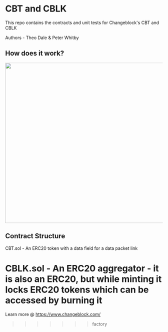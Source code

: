 # CBT and CBLK

This repo contains the contracts and unit tests for Changeblock's CBT and CBLK

Authors - Theo Dale & Peter Whitby

## How does it work?

<!-- ![image](https://user-images.githubusercontent.com/52208431/171162512-8a78ef7e-d1fe-4a89-a962-918db18f9e35.png) -->
<img src="https://user-images.githubusercontent.com/52208431/171162512-8a78ef7e-d1fe-4a89-a962-918db18f9e35.png" width="512">

## Contract Structure
CBT.sol - An ERC20 token with a data field for a data packet link

CBLK.sol - An ERC20 aggregator - it is also an ERC20, but while minting it locks ERC20 tokens which can be accessed by burning it
=======
Learn more @ https://www.changeblock.com/
>>>>>>> factory
